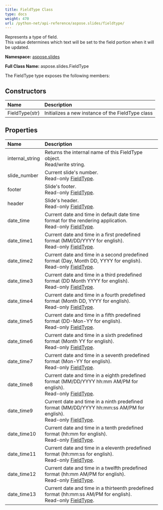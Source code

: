 ```yaml
---
title: FieldType Class
type: docs
weight: 470
url: /python-net/api-reference/aspose.slides/fieldtype/
---
```


Represents a type of field. <br/>            This value determines which text will be set to the field portion when it will be updated.

**Namespace:** [aspose.slides](/slides/python-net/api-reference/aspose.slides/)

**Full Class Name:** aspose.slides.FieldType



The FieldType type exposes the following members:
## **Constructors**
|**Name**|**Description**|
| :- | :- |
|FieldType(str)|Initializes a new instance of the FieldType class|
## **Properties**
|**Name**|**Description**|
| :- | :- |
|internal_string|Returns the internal name of this FieldType object.<br/>            Read/write string.|
|slide_number|Current slide's number.<br/>            Read-only [FieldType](/slides/python-net/api-reference/aspose.slides/fieldtype/).|
|footer|Slide's footer.<br/>            Read-only [FieldType](/slides/python-net/api-reference/aspose.slides/fieldtype/).|
|header|Slide's header.<br/>            Read-only [FieldType](/slides/python-net/api-reference/aspose.slides/fieldtype/).|
|date_time|Current date and time in default date time format for the rendering application.<br/>            Read-only [FieldType](/slides/python-net/api-reference/aspose.slides/fieldtype/).|
|date_time1|Current date and time in a first predefined format (MM/DD/YYYY for english).<br/>            Read-only [FieldType](/slides/python-net/api-reference/aspose.slides/fieldtype/).|
|date_time2|Current date and time in a second predefined format (Day, Month DD, YYYY for english).<br/>            Read-only [FieldType](/slides/python-net/api-reference/aspose.slides/fieldtype/).|
|date_time3|Current date and time in a third predefined format (DD Month YYYY for english).<br/>            Read-only [FieldType](/slides/python-net/api-reference/aspose.slides/fieldtype/).|
|date_time4|Current date and time in a fourth predefined format (Month DD, YYYY for english).<br/>            Read-only [FieldType](/slides/python-net/api-reference/aspose.slides/fieldtype/).|
|date_time5|Current date and time in a fifth predefined format (DD-Mon-YY for english).<br/>            Read-only [FieldType](/slides/python-net/api-reference/aspose.slides/fieldtype/).|
|date_time6|Current date and time in a sixth predefined format (Month YY for english).<br/>            Read-only [FieldType](/slides/python-net/api-reference/aspose.slides/fieldtype/).|
|date_time7|Current date and time in a seventh predefined format (Mon-YY for english).<br/>            Read-only [FieldType](/slides/python-net/api-reference/aspose.slides/fieldtype/).|
|date_time8|Current date and time in a eighth predefined format (MM/DD/YYYY hh:mm AM/PM for english).<br/>            Read-only [FieldType](/slides/python-net/api-reference/aspose.slides/fieldtype/).|
|date_time9|Current date and time in a ninth predefined format (MM/DD/YYYY hh:mm:ss AM/PM for english).<br/>            Read-only [FieldType](/slides/python-net/api-reference/aspose.slides/fieldtype/).|
|date_time10|Current date and time in a tenth predefined format (hh:mm for english).<br/>            Read-only [FieldType](/slides/python-net/api-reference/aspose.slides/fieldtype/).|
|date_time11|Current date and time in a eleventh predefined format (hh:mm:ss for english).<br/>            Read-only [FieldType](/slides/python-net/api-reference/aspose.slides/fieldtype/).|
|date_time12|Current date and time in a twelfth predefined format (hh:mm AM/PM for english).<br/>            Read-only [FieldType](/slides/python-net/api-reference/aspose.slides/fieldtype/).|
|date_time13|Current date and time in a thirteenth predefined format (hh:mm:ss AM/PM for english).<br/>            Read-only [FieldType](/slides/python-net/api-reference/aspose.slides/fieldtype/).|
